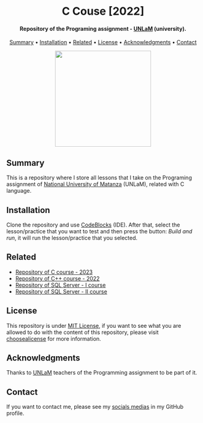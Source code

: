 <h1 align="center">
    C Couse [2022]
</h1>

<h4 align="center">
    Repository of the Programing assignment - <a href="https://www.unlam.edu.ar/" target="_blank">UNLaM</a> (university).
</h4>

<p align="center">
    <a href="#----summary">Summary</a> •
    <a href="#----installation">Installation</a> •
    <a href="#----related">Related</a> •
    <a href="#----license">License</a> •
    <a href="#----acknowledgments">Acknowledgments</a> •
    <a href="#----contact">Contact</a>
</p>

<p align="center">
    <img src="https://user-images.githubusercontent.com/88015479/210181218-9f6bcfc5-cb35-493e-a2ae-25c1a62b36cd.png" width="250">
</p>

<h2>
    Summary
</h2>
<p>
    This is a repository where I store all lessons that I take on the Programing assignment of <a href="https://www.unlam.edu.ar/" target="_blank">National University of Matanza</a> (UNLaM), related with C language.
</p>

<h2>
    Installation
</h2>
<p>
    Clone the repository and use <a href="https://www.codeblocks.org/" target="_blank">CodeBlocks</a> (IDE). After that, select the lesson/practice that you want to test and then press the button: <i>Build and run</i>, it will run the lesson/practice that you selected.
</p>

<h2>
    Related
</h2>
<p>
    <ul>    
        <li>
            <a href="https://github.com/hozlucas28/C-Course-2023" target="_blank">Repository of C course - 2023</a>
        </li>
        <li>
            <a href="https://github.com/hozlucas28/C--Course-2022" target="_blank">Repository of C++ course - 2022</a>
        </li>
        <li>
            <a href="https://github.com/hozlucas28/SQL-Server-Course-I-2023" target="_blank">Repository of SQL Server - I course</a>
        </li>
        <li>
            <a href="https://github.com/hozlucas28/SQL-Server-Course-II-2023" target="_blank">Repository of SQL Server - II course</a>
        </li>
    </ul>
</p>

<h2>
    License
</h2>
<p>
    This repository is under <a href="./LICENSE" target="_blank">MIT License</a>, if you want to see what you are allowed to do with the content of this repository, please visit <a href="https://choosealicense.com/licenses/" target="_blank">choosealicense</a> for more information.
</p>

<h2>
    Acknowledgments
</h2>
<p>
    Thanks to <a href="https://www.unlam.edu.ar/" target="_blank">UNLaM</a> teachers of the Programming assignment to be part of it.
</p>

<h2>
    Contact
</h1>
<p>
    If you want to contact me, please see my <a href="https://github.com/hozlucas28" target="_blank">socials medias</a> in my GitHub profile.
</p>
